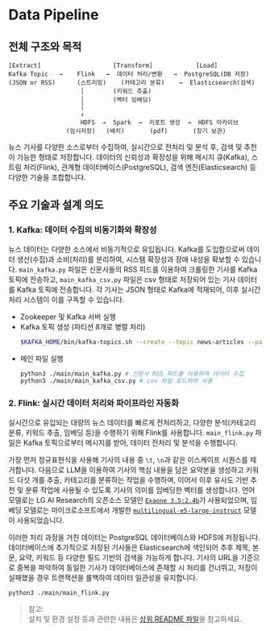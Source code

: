 # Data Pipeline

## 전체 구조와 목적

```
[Extract]                    [Transform]            [Load]
Kafka Topic   →    Flink   →  데이터 처리/변환   →  PostgreSQL(DB 저장)
(JSON or RSS)      (스트리밍)    (카테고리 분류)    →  Elasticsearch(검색)
                    │        (키워드 추출)      
                    │        (벡터 임베딩)
                    │
                    ↓            
                    HDFS  →  Spark  →  리포트 생성  →  HDFS 아카이브
                (임시저장)   (배치)       (pdf)       (장기 보관)
```

뉴스 기사를 다양한 소스로부터 수집하여, 실시간으로 전처리 및 분석 후, 검색 및 추천이 가능한 형태로 저장합니다. 데이터의 신뢰성과 확장성을 위해 메시지 큐(Kafka), 스트림 처리(Flink), 관계형 데이터베이스(PostgreSQL), 검색 엔진(Elasticsearch) 등 다양한 기술을 조합합니다.

## 주요 기술과 설계 의도

### 1. Kafka: 데이터 수집의 비동기화와 확장성

뉴스 데이터는 다양한 소스에서 비동기적으로 유입됩니다. Kafka를 도입함으로써 데이터 생산(수집)과 소비(처리)를 분리하여, 시스템 확장성과 장애 내성을 확보할 수 있습니다. `main_kafka.py` 파일은 신문사들의 RSS 피드를 이용하여 크롤링한 기사를 Kafka 토픽에 전송하고, `main_kafka_csv.py` 파일은 csv 형태로 저장되어 있는 기사 데이터를 Kafka 토픽에 전송합니다. 각 기사는 JSON 형태로 Kafka에 적재되어, 이후 실시간 처리 시스템이 이를 구독할 수 있습니다.

- Zookeeper 및 Kafka 서버 실행
- Kafka 토픽 생성 (파티션 8개로 병렬 처리)
    ```bash
    $KAFKA_HOME/bin/kafka-topics.sh --create --topic news-articles --partitions 8 --bootstrap-server localhost:9092
    ```
- 메인 파일 실행
    ```bash
    python3 ./main/main_kafka.py # 신문사 RSS 피드를 이용하여 데이터 수집
    python3 ./main/main_kafka_csv.py # csv 파일 로드하여 사용
    ```

### 2. Flink: 실시간 데이터 처리와 파이프라인 자동화

실시간으로 유입되는 대량의 뉴스 데이터를 빠르게 전처리하고, 다양한 분석(카테고리 분류, 키워드 추출, 임베딩 등)을 수행하기 위해 Flink를 사용합니다. `main_flink.py` 파일은 Kafka 토픽으로부터 메시지를 받아, 데이터 전처리 및 분석을 수행합니다. 

가장 먼저 정규표현식을 사용해 기사의 내용 중 `\t`, `\n`과 같은 이스케이프 시퀀스를 제거합니다. 다음으로 LLM을 이용하여 기사의 핵심 내용을 담은 요약본을 생성하고 키워드 다섯 개를 추출, 카테고리를 분류하는 작업을 수행하며, 이어서 이후 유사도 기반 추천 및 분류 작업에 사용될 수 있도록 기사의 의미를 임베딩한 벡터를 생성합니다. 언어 모델로는 LG AI Research의 오픈소스 모델인 [`Exaone 3.5:2.4b`](https://github.com/LG-AI-EXAONE/EXAONE-3.5)가 사용되었으며, 임베딩 모델로는 마이크로소프트에서 개발한 [`multilingual-e5-large-instruct`](https://arxiv.org/pdf/2402.05672) 모델이 사용되었습니다.

이러한 처리 과정을 거친 데이터는 PostgreSQL 데이터베이스와 HDFS에 저장됩니다. 데이터베이스에 추가적으로 저장된 기사들은 Elasticsearch에 색인되어 추후 제목, 본문, 요약, 키워드 등 다양한 필드 기반의 검색을 가능하게 합니다. 기사의 URL을 기준으로 중복을 파악하여 동일한 기사가 데이터베이스에 존재할 시 처리를 건너뛰고, 저장이 실패했을 경우 트랜잭션을 롤백하여 데이터 일관성을 유지합니다.

```bash
python3 ./main/main_flink.py
```

> 참고:  
> 설치 및 환경 설정 등과 관련한 내용은 [상위 README 파일](../README.md)을 참고하세요.
